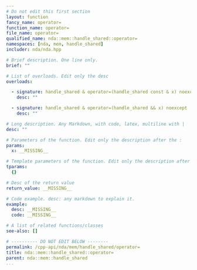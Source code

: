 ```yaml
---
# Do not edit this first section
layout: function
fancy_name: operator=
function_name: operator=
file_name: operator=
qualified_name: nda::mem::handle_shared::operator=
namespaces: [nda, mem, handle_shared]
includer: nda/nda.hpp

# Brief description. One line only.
brief: ""

# List of overloads. Edit only the desc
overloads:

  - signature: handle_shared & operator=(handle_shared const & x) noexcept
    desc: ""

  - signature: handle_shared & operator=(handle_shared && x) noexcept
    desc: ""

# Long description. Any Markdown, with code, latex, multiline with |
desc: ""

# Parameters of the function. Edit only the description after the :
params:
  x: __MISSING__

# Template parameters of the function. Edit only the description after the :
tparams:
  {}

# Desc of the return value
return_value: __MISSING__

# Code example. desc: any markdown to explain it.
example:
  desc: __MISSING__
  code: __MISSING__

# A list of related functions/classes
see-also: []

# ---------- DO NOT EDIT BELOW --------
permalink: /cpp-api/nda/mem/handle_shared/operator=
title: nda::mem::handle_shared::operator=
parent: nda::mem::handle_shared
...
```



